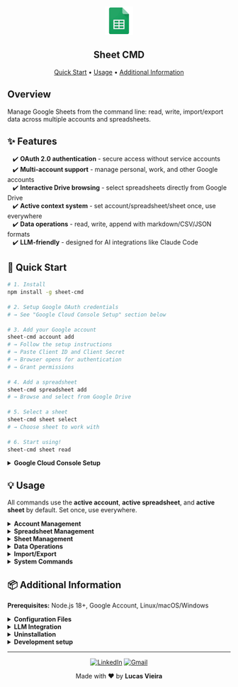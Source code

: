 <div align="center">
<a href="https://www.google.com/sheets/about/" target="_blank" rel="noopener noreferrer">
  <img width="64" src=".github/image/sheet.png" alt="Google Sheets logo">
</a>
<h2>Sheet CMD</h2>
<p>
  <a href="#rocket-quick-start">Quick Start</a> • <a href="#bulb-usage">Usage</a> • <a href="#package-additional-information">Additional Information</a>
</p>
</div>

## Overview

Manage Google Sheets from the command line: read, write, import/export data across multiple accounts and spreadsheets.

## :sparkles: Features

&nbsp;&nbsp;&nbsp;✔️ **OAuth 2.0 authentication** - secure access without service accounts<br>
&nbsp;&nbsp;&nbsp;✔️ **Multi-account support** - manage personal, work, and other Google accounts<br>
&nbsp;&nbsp;&nbsp;✔️ **Interactive Drive browsing** - select spreadsheets directly from Google Drive<br>
&nbsp;&nbsp;&nbsp;✔️ **Active context system** - set account/spreadsheet/sheet once, use everywhere<br>
&nbsp;&nbsp;&nbsp;✔️ **Data operations** - read, write, append with markdown/CSV/JSON formats<br>
&nbsp;&nbsp;&nbsp;✔️ **LLM-friendly** - designed for AI integrations like Claude Code<br>

## :rocket: Quick Start

```bash
# 1. Install
npm install -g sheet-cmd

# 2. Setup Google OAuth credentials
# → See "Google Cloud Console Setup" section below

# 3. Add your Google account
sheet-cmd account add
# → Follow the setup instructions
# → Paste Client ID and Client Secret
# → Browser opens for authentication
# → Grant permissions

# 4. Add a spreadsheet
sheet-cmd spreadsheet add
# → Browse and select from Google Drive

# 5. Select a sheet
sheet-cmd sheet select
# → Choose sheet to work with

# 6. Start using!
sheet-cmd sheet read
```

<details>
<summary><b>Google Cloud Console Setup</b></summary>

To use sheet-cmd, you need OAuth 2.0 credentials from Google Cloud Console:

**1. Go to [Google Cloud Console](https://console.cloud.google.com/)**

**2. Create or select a project**
- May require setting up billing (free tier available)

**3. Enable APIs**
- Go to "APIs & Services" > "Library"
- Search and enable "Google Sheets API"
- Search and enable "Google Drive API"

**4. Configure OAuth Consent Screen**
- Go to "APIs & Services" > "OAuth consent screen"
- User Type: **External**
- App name: sheet-cmd (or any name)
- User support email: your email
- Developer contact: your email
- Click "SAVE AND CONTINUE"

**5. Add Scopes**
- Click "ADD OR REMOVE SCOPES"
- Search and add:
  - `.../auth/spreadsheets`
  - `.../auth/drive.readonly`
- Click "UPDATE" then "SAVE AND CONTINUE"

**6. Add Test Users**
- Click "ADD USERS"
- Add your email address
- Click "SAVE AND CONTINUE"

**7. Create OAuth 2.0 Client ID**
- Go to "APIs & Services" > "Credentials"
- Click "CREATE CREDENTIALS" > "OAuth client ID"
- Application type: **Desktop app**
- Name: sheet-cmd
- Click "CREATE"
- **Copy the Client ID and Client Secret**

**Note**: The first time you authenticate, you'll see an "unverified app" warning. This is normal for apps in testing mode. Click "Advanced" → "Go to [app name] (unsafe)" to proceed.

</details>

## :bulb: Usage

All commands use the **active account**, **active spreadsheet**, and **active sheet** by default. Set once, use everywhere.

<details>
<summary><b>Account Management</b></summary>

```bash
# Add Google account via OAuth
sheet-cmd account add

# List all accounts (* = active)
sheet-cmd account list

# Select active account (interactive)
sheet-cmd account select

# Remove account (interactive)
sheet-cmd account remove

# Re-authenticate active account
sheet-cmd account reauth
```

</details>

<details>
<summary><b>Spreadsheet Management</b></summary>

```bash
# Add spreadsheet (interactive - browse Google Drive)
sheet-cmd spreadsheet add

# Add spreadsheet manually by ID
sheet-cmd spreadsheet add --id "1ABC..."

# List all spreadsheets (* = active)
sheet-cmd spreadsheet list

# Select active spreadsheet (interactive)
sheet-cmd spreadsheet select

# Select spreadsheet by ID
sheet-cmd spreadsheet select --id "1ABC..."

# Show currently active spreadsheet
sheet-cmd spreadsheet active

# Remove spreadsheet (interactive)
sheet-cmd spreadsheet remove

# Remove spreadsheet by ID
sheet-cmd spreadsheet remove --id "1ABC..."
```

</details>

<details>
<summary><b>Sheet Management</b></summary>

```bash
# List all sheets in spreadsheet
sheet-cmd sheet list

# Select active sheet (interactive)
sheet-cmd sheet select

# Select sheet by name
sheet-cmd sheet select --name "Sheet1"

# Add a new sheet
sheet-cmd sheet add --name "NewSheet"

# Remove a sheet (uses active if --name not provided)
sheet-cmd sheet remove
sheet-cmd sheet remove --name "OldSheet"

# Rename a sheet (uses active if --name not provided)
sheet-cmd sheet rename --new-name "NewName"
sheet-cmd sheet rename --name "OldName" --new-name "NewName"

# Copy a sheet (uses active if --name not provided)
sheet-cmd sheet copy --to "Sheet1 Copy"
sheet-cmd sheet copy --name "Sheet1" --to "Sheet1 Copy"
```

</details>

<details>
<summary><b>Data Operations</b></summary>

```bash
# Read sheet content (uses active sheet if --name not provided)
sheet-cmd sheet read
sheet-cmd sheet read --name "Sheet1"
sheet-cmd sheet read --output csv
sheet-cmd sheet read --formulas
sheet-cmd sheet read --export output.md

# Write to single cell (uses active sheet if --name not provided)
sheet-cmd sheet write --cell A1 --value "Hello"
sheet-cmd sheet write --name "Sheet1" --cell A1 --value "Hello"

# Write to range (uses active sheet if --name not provided)
sheet-cmd sheet write --range A1:B2 --value "v1,v2;v3,v4"
sheet-cmd sheet write --name "Sheet1" --range A1:B2 --value "v1,v2;v3,v4"

# Append row (uses active sheet if --name not provided)
sheet-cmd sheet append --value "col1,col2,col3"
sheet-cmd sheet append --name "Sheet1" --value "col1,col2,col3"
```

**Note**: For `write` command, use `,` to separate columns and `;` to separate rows

</details>

<details>
<summary><b>Import/Export</b></summary>

```bash
# Import CSV (uses active sheet if --name not provided)
sheet-cmd sheet import --file data.csv
sheet-cmd sheet import --name "Sheet1" --file data.csv
sheet-cmd sheet import --file data.csv --skip-header

# Export to JSON (uses active sheet if --name not provided)
sheet-cmd sheet export --format json --output output.json
sheet-cmd sheet export --name "Sheet1" --format json --output output.json

# Export to CSV (uses active sheet if --name not provided)
sheet-cmd sheet export --format csv --output output.csv
sheet-cmd sheet export --name "Sheet1" --format csv --output output.csv

# Export specific range
sheet-cmd sheet export --range B2:I25 --format csv --output output.csv
```

</details>

<details>
<summary><b>System Commands</b></summary>

```bash
# Update to latest version
sheet-cmd update

# Install shell completion (bash/zsh)
sheet-cmd completion install
```

</details>

## :package: Additional Information

**Prerequisites:** Node.js 18+, Google Account, Linux/macOS/Windows

<details>
<summary><b>Configuration Files</b></summary>

Configuration files are stored in:
- **Linux/WSL**: `~/.config/sheet-cmd/`
- **macOS**: `~/Library/Preferences/sheet-cmd/`
- **Windows**: `%APPDATA%/sheet-cmd/`

**Files:**
- `user_metadata.json` - Stores accounts, active selections, and spreadsheets
- `config.json` - Stores general settings

**Example structure:**
```json
{
  "config_path": "~/.config/sheet-cmd/config.json",
  "activeAccount": "user@gmail.com",
  "accounts": {
    "user@gmail.com": {
      "email": "user@gmail.com",
      "oauth": {
        "client_id": "xxx.apps.googleusercontent.com",
        "client_secret": "xxx",
        "refresh_token": "xxx",
        "access_token": "xxx",
        "expiry_date": 1234567890
      },
      "activeSpreadsheet": "my-budget",
      "spreadsheets": {
        "my-budget": {
          "spreadsheet_id": "1ABC...",
          "activeSheet": "monthly"
        }
      }
    }
  }
}
```

**Security**: All OAuth tokens are stored locally and automatically refreshed before expiry.

</details>

<details>
<summary><b>LLM Integration</b></summary>

Sheet CMD is designed to be LLM-friendly, making it easy for AI tools like [Claude Code](https://www.anthropic.com/claude-code) to interact with your Google Sheets data.

**Why this matters:**
- Simple command structure that LLMs can easily understand
- Active context system reduces command complexity
- Clear output formats (markdown, CSV, JSON)
- OAuth 2.0 means no service account credentials to manage
- Multi-account support for different contexts

**Example Claude Code workflow:**
```bash
# Claude can read your budget spreadsheet
sheet-cmd sheet read --name "Budget" --output markdown

# Process the data and write results back
sheet-cmd sheet write --name "Analysis" --cell A1 --value "Summary"

# Export for further analysis
sheet-cmd sheet export --name "Data" --format json --output data.json
```

</details>

<details>
<summary><b>Uninstallation</b></summary>

To completely remove sheet-cmd:

```bash
# 1. Remove shell completions (if installed)
sheet-cmd completion uninstall

# 2. Uninstall the package
npm uninstall -g sheet-cmd

# 3. (Optional) Remove configuration files
# Linux/WSL: rm -rf ~/.config/sheet-cmd/
# macOS: rm -rf ~/Library/Preferences/sheet-cmd/
# Windows: Remove %APPDATA%/sheet-cmd/
```

</details>

<details>
<summary><b>Development setup</b></summary>

For local development:

```bash
# Clone repository
git clone https://github.com/lucasvtiradentes/sheet-cmd.git
cd sheet-cmd

# Install dependencies
npm install

# Build
npm run build

# Run in development
npm run dev -- sheet list

# Run tests
npm run test
npm run test:e2e

# Type checking
npm run typecheck

# Linting
npm run lint
```

</details>

---

<div align="center">
  <p>
    <a target="_blank" href="https://www.linkedin.com/in/lucasvtiradentes/"><img src="https://img.shields.io/badge/-linkedin-blue?logo=Linkedin&logoColor=white" alt="LinkedIn"></a>
    <a target="_blank" href="mailto:lucasvtiradentes@gmail.com"><img src="https://img.shields.io/badge/gmail-red?logo=gmail&logoColor=white" alt="Gmail"></a>
  </p>
  <p>Made with ❤️ by <b>Lucas Vieira</b></p>
</div>
